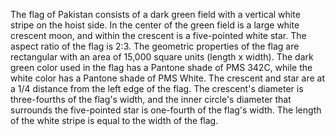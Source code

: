 The flag of Pakistan consists of a dark green field with a vertical white stripe on the hoist side. In the center of the green field is a large white crescent moon, and within the crescent is a five-pointed white star. The aspect ratio of the flag is 2:3. The geometric properties of the flag are rectangular with an area of 15,000 square units (length x width). The dark green color used in the flag has a Pantone shade of PMS 342C, while the white color has a Pantone shade of PMS White. The crescent and star are at a 1/4 distance from the left edge of the flag. The crescent's diameter is three-fourths of the flag's width, and the inner circle's diameter that surrounds the five-pointed star is one-fourth of the flag's width. The length of the white stripe is equal to the width of the flag.